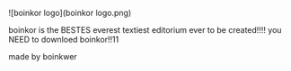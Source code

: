 ![boinkor logo](boinkor logo.png)

boinkor is the BESTES everest textiest editorium ever to be created!!!! you NEED to downloed boinkor!!11


made by boinkwer
